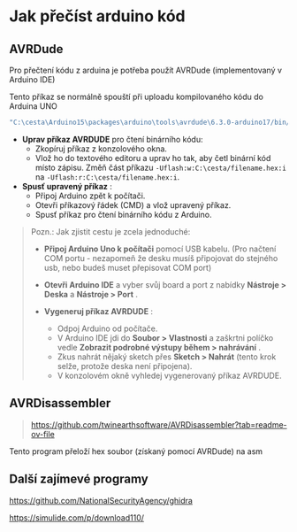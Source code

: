 # Jak přečíst arduino kód

## AVRDude

Pro přečtení kódu z arduina je potřeba použít AVRDude (implementovaný v Arduino IDE)

Tento příkaz se normálně spouští při uploadu kompilovaného kódu do Arduina UNO

```bash
"C:\cesta\Arduino15\packages\arduino\tools\avrdude\6.3.0-arduino17/bin/avrdude" "-CC:\cesta\Arduino15\packages\arduino\tools\avrdude\6.3.0-arduino17/etc/avrdude.conf" -v -V -patmega328p -carduino "-PCOM4" -b115200 -D "-Uflash:w:C:\cesta/filename.ino.hex:i"
```



* **Uprav příkaz AVRDUDE** pro čtení binárního kódu:
  * Zkopíruj příkaz z konzolového okna.
  * Vlož ho do textového editoru a uprav ho tak, aby četl binární kód místo zápisu. Změň část příkazu `-Uflash:w:C:\cesta/filename.hex:i` na `-Uflash:r:C:\cesta/filename.hex:i`.
* **Spusť upravený příkaz** :
  * Připoj Arduino zpět k počítači.
  * Otevři příkazový řádek (CMD) a vlož upravený příkaz.
  * Spusť příkaz pro čtení binárního kódu z Arduino.

> Pozn.: Jak zjistit cestu je zcela jednoduché:
>
> * **Připoj Arduino Uno k počítači** pomocí USB kabelu. (Pro načtení COM portu - nezapomeň že desku musíš připojovat do stejného usb, nebo budeš muset přepisovat COM port)
> * **Otevři Arduino IDE** a vyber svůj board a port z nabídky **Nástroje > Deska** a  **Nástroje > Port** .
> * **Vygeneruj příkaz AVRDUDE** :
>
>   * Odpoj Arduino od počítače.
>   * V Arduino IDE jdi do **Soubor > Vlastnosti** a zaškrtni políčko vedle  **Zobrazit podrobné výstupy během > nahrávání** .
>   * Zkus nahrát nějaký sketch přes **Sketch > Nahrát** (tento krok selže, protože deska není připojena).
>   * V konzolovém okně vyhledej vygenerovaný příkaz AVRDUDE.

## AVRDisassembler

> https://github.com/twinearthsoftware/AVRDisassembler?tab=readme-ov-file

Tento program přeloží hex soubor (získaný pomocí AVRDude) na asm

## Další zajímevé programy

https://github.com/NationalSecurityAgency/ghidra

https://simulide.com/p/download110/
